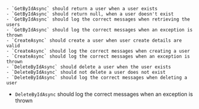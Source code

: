 	- `GetByIdAsync` should return a user when a user exists
	- `GetByIdAsync` should return null, when a user doesn't exist
	- `GetByIdAsync` should log the correct messages when retrieving the users
	- `GetByIdAsync` should log the correct messages when an exception is thrown
	- `CreateAsync` should create a user when user create details are valid
	- `CreateAsync` should log the correct messages when creating a user
	- `CreateAsync` should log the correct messages when an exception is thrown
	- `DeleteByIdAsync` should delete a user when the user exists
	- `DeleteByIdAsync` should not delete a user does not exist
	- `DeleteByIdAsync` should log the correct messages when deleting a user
- `DeleteByIdAsync` should log the correct messages when an exception is thrown
